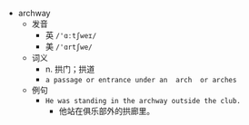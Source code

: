 - archway
  - 发音
    - 英 `/'ɑːtʃweɪ/`
    - 美 `/'ɑrtʃwe/`
  - 词义
    - n. 拱门；拱道
    - `a passage or entrance under an  arch  or arches`
  - 例句
    - `He was standing in the archway outside the club.`
      - 他站在俱乐部外的拱廊里。

